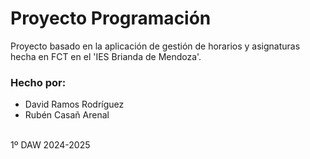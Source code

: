 
<h1>Proyecto Programación</h1>

Proyecto basado en la aplicación de gestión de horarios y asignaturas hecha en FCT en el 'IES Brianda de Mendoza'.

<h3>Hecho por:</h3>
<ul>
    <li>David Ramos Rodríguez</li>
    <li>Rubén Casañ Arenal</li>
</ul>

<br/>
1º DAW 2024-2025

